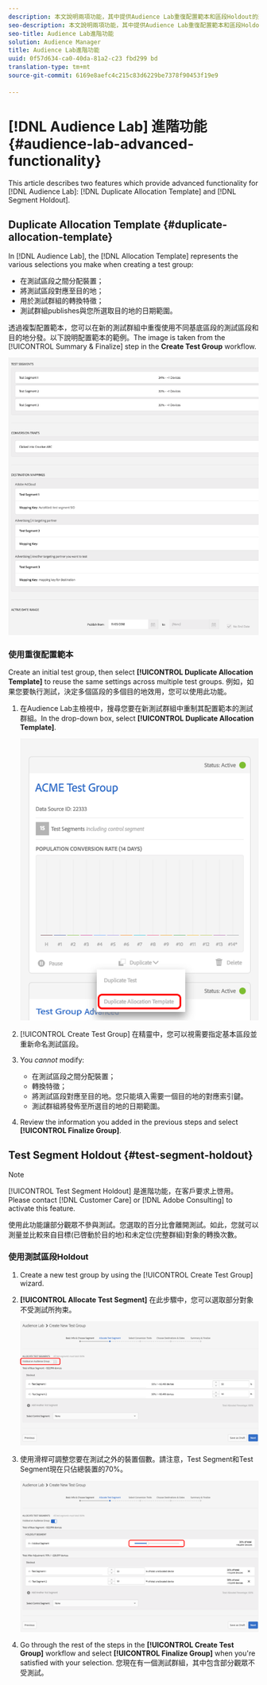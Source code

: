 ```yaml
---
description: 本文說明兩項功能，其中提供Audience Lab重復配置範本和區段Holdout的進階功能。
seo-description: 本文說明兩項功能，其中提供Audience Lab重復配置範本和區段Holdout的進階功能。
seo-title: Audience Lab進階功能
solution: Audience Manager
title: Audience Lab進階功能
uuid: 0f57d634-ca0-40da-81a2-c23 fbd299 bd
translation-type: tm+mt
source-git-commit: 6169e8aefc4c215c83d6229be7378f90453f19e9

---
```



# [!DNL Audience Lab] 進階功能 {#audience-lab-advanced-functionality}

This article describes two features which provide advanced functionality for [!DNL Audience Lab]: [!DNL Duplicate Allocation Template] and [!DNL Segment Holdout].

## Duplicate Allocation Template {#duplicate-allocation-template}

<!-- 
<p>The <b>Allocation Template</b> represents how you split a test group into test segments and the way the test segments are mapped to destinations. </p>
 -->

In [!DNL Audience Lab], the [!DNL Allocation Template] represents the various selections you make when creating a test group:

* 在測試區段之間分配裝置；
* 將測試區段對應至目的地；
* 用於測試群組的轉換特徵；
* 測試群組publishes與您所選取目的地的日期範圍。

透過複製配置範本，您可以在新的測試群組中重復使用不同基底區段的測試區段和目的地分發。以下說明配置範本的範例。The image is taken from the [!UICONTROL Summary & Finalize] step in the **Create Test Group** workflow.

![](assets/allocation_template_3.png)

<!--
With the option to duplicate allocation templates, you can increase your productivity when running multivariate tests as part of multivariate campaigns.
-->

### 使用重復配置範本

Create an initial test group, then select **[!UICONTROL Duplicate Allocation Template]** to reuse the same settings across multiple test groups. 例如，如果您要執行測試，決定多個區段的多個目的地效用，您可以使用此功能。

1. 在Audience Lab主檢視中，搜尋您要在新測試群組中重制其配置範本的測試群組。In the drop-down box, select **[!UICONTROL Duplicate Allocation Template]**.

   ![](assets/duplicate-allocation-template.png)

2. [!UICONTROL Create Test Group] 在精靈中，您可以視需要指定基本區段並重新命名測試區段。
3. You *cannot* modify:

   * 在測試區段之間分配裝置；
   * 轉換特徵；
   * 將測試區段對應至目的地。您只能填入需要一個目的地的對應索引鍵。
   * 測試群組將發佈至所選目的地的日期範圍。

4. Review the information you added in the previous steps and select **[!UICONTROL Finalize Group]**.

## Test Segment Holdout {#test-segment-holdout}

>[!NOTE]
>
>[!UICONTROL Test Segment Holdout] 是進階功能，在客戶要求上啓用。Please contact [!DNL Customer Care] or [!DNL Adobe Consulting] to activate this feature.

使用此功能讓部分觀眾不參與測試。您選取的百分比會離開測試。如此，您就可以測量並比較來自目標(已啓動於目的地)和未定位(完整群組)對象的轉換次數。

<!--
<p>Note that this option is different to the control segment because it subtracts the percentage ................. You can withhold an audience group and still use a control segment. </p>
-->

### 使用測試區段Holdout

1. Create a new test group by using the [!UICONTROL Create Test Group] wizard.
1. **[!UICONTROL Allocate Test Segment]** 在此步驟中，您可以選取部分對象不受測試所拘束。

   ![清單項目](assets/test-segment-holdout.png)

1. 使用滑桿可調整您要在測試之外的裝置個數。請注意，Test Segment和Test Segment現在只佔總裝置的70%。

   ![](assets/test-segment-holdout-selected.png)

1. Go through the rest of the steps in the **[!UICONTROL Create Test Group]** workflow and select **[!UICONTROL Finalize Group]** when you&#39;re satisfied with your selection. 您現在有一個測試群組，其中包含部分觀眾不受測試。
